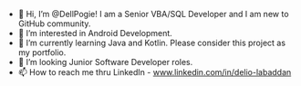 - 👋 Hi, I’m @DellPogie! I am a Senior VBA/SQL Developer and I am new to GitHub community.
- 👀 I’m interested in Android Development.
- 🌱 I’m currently learning Java and Kotlin. Please consider this project as my portfolio.
- 💞️ I’m looking Junior Software Developer roles.
- 📫 How to reach me thru LinkedIn - www.linkedin.com/in/delio-labaddan
